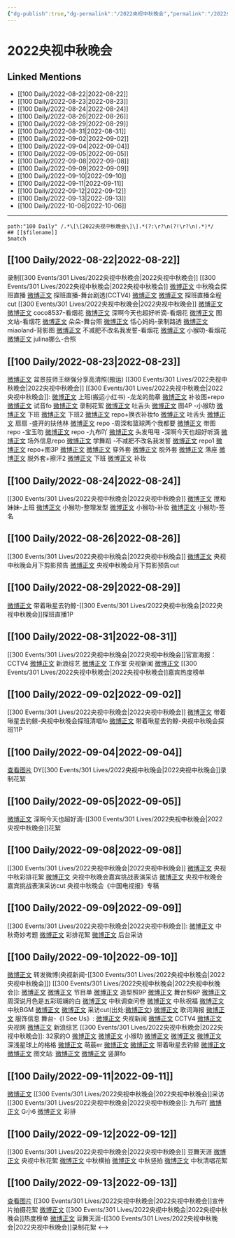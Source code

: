 ```yaml
---
{"dg-publish":true,"dg-permalink":"/2022央视中秋晚会","permalink":"/2022央视中秋晚会/"}
---
```


# 2022央视中秋晚会

## Linked Mentions
- [[100 Daily/2022-08-22\|2022-08-22]]
- [[100 Daily/2022-08-23\|2022-08-23]]
- [[100 Daily/2022-08-24\|2022-08-24]]
- [[100 Daily/2022-08-26\|2022-08-26]]
- [[100 Daily/2022-08-29\|2022-08-29]]
- [[100 Daily/2022-08-31\|2022-08-31]]
- [[100 Daily/2022-09-02\|2022-09-02]]
- [[100 Daily/2022-09-04\|2022-09-04]]
- [[100 Daily/2022-09-05\|2022-09-05]]
- [[100 Daily/2022-09-08\|2022-09-08]]
- [[100 Daily/2022-09-09\|2022-09-09]]
- [[100 Daily/2022-09-10\|2022-09-10]]
- [[100 Daily/2022-09-11\|2022-09-11]]
- [[100 Daily/2022-09-12\|2022-09-12]]
- [[100 Daily/2022-09-13\|2022-09-13]]
- [[100 Daily/2022-10-06\|2022-10-06]]


---

```expander
path:"100 Daily" /.*\[\[2022央视中秋晚会\]\].*(?:\r?\n(?!\r?\n).*)*/
## [[$filename]]
$match
```
## [[100 Daily/2022-08-22\|2022-08-22]]
录制[[300 Events/301 Lives/2022央视中秋晚会\|2022央视中秋晚会]]
[[300 Events/301 Lives/2022央视中秋晚会\|2022央视中秋晚会]]
[微博正文](https://m.weibo.cn/2656274875/4805345970753820) 中秋晚会探班直播
[微博正文](https://m.weibo.cn/2039753857/4805416679117117) 探班直播-舞台剧透(CCTV4)
[微博正文](https://m.weibo.cn/1371117067/4805395321455556) [微博正文](https://m.weibo.cn/1591169702/4805395640491525) 探班直播全程cut
[[300 Events/301 Lives/2022央视中秋晚会\|2022央视中秋晚会]]
[微博正文](https://m.weibo.cn/3976777358/4805398349744021) [微博正文](https://m.weibo.cn/3976777358/4805408433115948) coco8537-看烟花
[微博正文](https://m.weibo.cn/3123996041/4805399737275786) 深啊今天也超好听滴-看烟花
[微博正文](https://m.weibo.cn/6987697229/4805401062672270) 图文站-看烟花
[微博正文](https://m.weibo.cn/6240090091/4805360915580015) 朵朵-舞台照
[微博正文](https://m.weibo.cn/1405638571/4805359228689807) 恬心妈妈-录制路透
[微博正文](https://m.weibo.cn/1503924490/4805403407287990) miaoland-背影图
[微博正文](https://m.weibo.cn/3223565345/4805408184606444) 不减肥不改名我发誓-看烟花
[微博正文](https://m.weibo.cn/7367408614/4805413633003753) 小猴叻-看烟花
[微博正文](https://m.weibo.cn/1895694112/4805415110443662) julina娜么-合照

## [[100 Daily/2022-08-23\|2022-08-23]]
[微博正文](https://m.weibo.cn/1970813955/4805421715690425) 盆景技师王继强分享高清照(搬运) [[300 Events/301 Lives/2022央视中秋晚会\|2022央视中秋晚会]]
[[300 Events/301 Lives/2022央视中秋晚会\|2022央视中秋晚会]]:
[微博正文](https://m.weibo.cn/6056974242/4805568877560762) 上班(搬运小红书)
-龙龙的勋章
[微博正文](https://m.weibo.cn/6513304603/4805443174793752) 补妆图+repo
[微博正文](https://m.weibo.cn/6513304603/4805598069656433) 试音fo
[微博正文](https://m.weibo.cn/6513304603/4805626339787644) 录制花絮
[微博正文](https://m.weibo.cn/6513304603/4805732430255190) 吐舌头
[微博正文](https://m.weibo.cn/6513304603/4805744803973845) 图4P
-小猴叻
[微博正文](https://m.weibo.cn/7367408614/4805434504120460) 下班
[微博正文](https://m.weibo.cn/7367408614/4805561243930306) 下班2
[微博正文](https://m.weibo.cn/7367408614/4805620392005274) repo+换衣补妆fo
[微博正文](https://m.weibo.cn/7367408614/4805661000730196) 吐舌头
[微博正文](https://m.weibo.cn/7367408614/4805732995701829) 扇扇
-盛开的扶他林
[微博正文](https://m.weibo.cn/6182704749/4805431098344452) repo
-周深和篮球两个我都要
[微博正文](https://m.weibo.cn/7631925143/4805548048123265) 带图repo
-宝玉叻
[微博正文](https://m.weibo.cn/2645753453/4805572619405384) repo
-九布吖
[微博正文](https://m.weibo.cn/6257124219/4805588485146098) 头发甩甩
-深啊今天也超好听滴
[微博正文](https://m.weibo.cn/3123996041/4805568986354108) 场外信息repo
[微博正文](https://m.weibo.cn/3123996041/4805649391946785) 学舞蹈
-不减肥不改名我发誓
[微博正文](https://m.weibo.cn/3223565345/4805417782480480) repo1
[微博正文](https://m.weibo.cn/3223565345/4805532176615654) repo+图3P
[微博正文](https://m.weibo.cn/3223565345/4805558291141075)
[微博正文](https://m.weibo.cn/3223565345/4805575026934133) 穿外套
[微博正文](https://m.weibo.cn/3223565345/4805606664312668) 脱外套
[微博正文](https://m.weibo.cn/3223565345/4805630693213553) 落座
[微博正文](https://m.weibo.cn/3223565345/4805636552917275) 脱外套+擦汗2
[微博正文](https://m.weibo.cn/3223565345/4805645582994205) 下班
[微博正文](https://m.weibo.cn/3223565345/4805691581926290) 补妆
## [[100 Daily/2022-08-24\|2022-08-24]]
[[300 Events/301 Lives/2022央视中秋晚会\|2022央视中秋晚会]]
[微博正文](https://weibo.com/detail/4805740961988764) 搅和妹妹-上班
[微博正文](https://weibo.com/detail/4805898986325669) 小𤠣叻-整理发型
[微博正文](https://weibo.com/detail/4806000538813729) 小𤠣叻-补妆
[微博正文](https://weibo.com/detail/4806100198626790) 小𤠣叻-签名
## [[100 Daily/2022-08-26\|2022-08-26]]
[[300 Events/301 Lives/2022央视中秋晚会\|2022央视中秋晚会]]
[微博正文](https://weibo.com/detail/4806714920534302) 央视中秋晚会月下剪影预告
[微博正文](https://weibo.com/detail/4806723561066608) 央视中秋晚会月下剪影预告cut
## [[100 Daily/2022-08-29\|2022-08-29]]
[微博正文](https://weibo.com/detail/4807915090746981) 带着啾星去钓鲸-[[300 Events/301 Lives/2022央视中秋晚会\|2022央视中秋晚会]]探班直播1P

## [[100 Daily/2022-08-31\|2022-08-31]]
[[300 Events/301 Lives/2022央视中秋晚会\|2022央视中秋晚会]]官宣海报：
[](https://m.weibo.cn/2039753857/4808541954905919) CCTV4
[微博正文](https://m.weibo.cn/1878335471/4808543536943299) 新浪综艺
[微博正文](https://m.weibo.cn/7478855230/4808558715601341) 工作室
[](https://m.weibo.cn/2656274875/4808575585354528) 央视新闻
[微博正文](https://m.weibo.cn/3960037780/4808580085842598) [[300 Events/301 Lives/2022央视中秋晚会\|2022央视中秋晚会]]嘉宾热度榜单
## [[100 Daily/2022-09-02\|2022-09-02]]
[[300 Events/301 Lives/2022央视中秋晚会\|2022央视中秋晚会]]
[微博正文](https://m.weibo.cn/3246571812/4809182510059338) 带着啾星去钓鲸-央视中秋晚会探班清唱fo
[微博正文](https://m.weibo.cn/3246571812/4809319923847326) 带着啾星去钓鲸-央视中秋晚会探班11P
## [[100 Daily/2022-09-04\|2022-09-04]]
[查看图片](https://wx1.sinaimg.cn/large/0088n2Pggy1h5uzfvaoj4j30u01hdgp0.jpg) DY[[300 Events/301 Lives/2022央视中秋晚会\|2022央视中秋晚会]]录制花絮
## [[100 Daily/2022-09-05\|2022-09-05]]
[微博正文](https://m.weibo.cn/3123996041/4810447490909411) 深啊今天也超好滴-[[300 Events/301 Lives/2022央视中秋晚会\|2022央视中秋晚会]]花絮
## [[100 Daily/2022-09-08\|2022-09-08]]
[[300 Events/301 Lives/2022央视中秋晚会\|2022央视中秋晚会]]
[微博正文](https://m.weibo.cn/2039753857/4811425959118792) 央视中秋彩排花絮
[微博正文](https://m.weibo.cn/2039753857/4811441054155100) 央视中秋晚会嘉宾挑战表演采访
[微博正文](https://m.weibo.cn/6466290670/4811486310959524) 央视中秋晚会嘉宾挑战表演采访cut
[](https://m.weibo.cn/2429865523/4811510511305983) 央视中秋晚会《中国电视报》专稿
## [[100 Daily/2022-09-09\|2022-09-09]]
[[300 Events/301 Lives/2022央视中秋晚会\|2022央视中秋晚会]]:
[微博正文](https://m.weibo.cn/2039753857/4811735497969976) 中秋奇妙考题
[微博正文](https://m.weibo.cn/2039753857/4811833636817512) 彩排花絮
[微博正文](https://m.weibo.cn/2039753857/4811876187245029) 后台采访
## [[100 Daily/2022-09-10\|2022-09-10]]
[微博正文](https://weibo.com/1736988591/M58SDfqyu) 转发微博(央视新闻-[[300 Events/301 Lives/2022央视中秋晚会\|2022央视中秋晚会]])
[[300 Events/301 Lives/2022央视中秋晚会\|2022央视中秋晚会]]:
[微博正文](https://weibo.com/2656274875/M57tBjSiR) [微博正文](https://weibo.com/2039753857/M57MM5R51) 节目单
[微博正文](http://weibo.com/7478855230/M56TS2T9l) 造型照9P
[微博正文](https://weibo.com/7478855230/M595dCVQ1) 舞台照6P
[微博正文](https://weibo.com/2039753857/M55mmDABp) 周深说月色是五彩斑斓的白
[微博正文](https://weibo.com/2039753857/M55CXxPTO) 中秋调查问卷
[微博正文](https://weibo.com/2039753857/M57PlBmjd) 中秋祝福
[微博正文](https://weibo.com/2039753857/M55TM4VsF) 中秋BGM
[微博正文](http://weibo.com/6205938759/M58aV2yvS) [微博正文](https://weibo.com/6466290670/M58mHsD35) 采访cut(出处:[微博正文](https://weibo.com/2039753857/M56SODWBp))
[微博正文](https://m.weibo.cn/2039753857/4812282041993569) 歌词海报
[微博正文](https://weibo.com/7710473200/M577wk6G1) 服饰信息
舞台-《I See Us》:
[微博正文](https://weibo.com/2656274875/M58OB32an) 央视新闻
[微博正文](https://weibo.com/2039753857/M58SBcsBn) CCTV4
[微博正文](https://weibo.com/3266943013/M58TWfxkZ) 央视网
[微博正文](https://weibo.com/1878335471/M58QisYAE) 新浪综艺
[[300 Events/301 Lives/2022央视中秋晚会\|2022央视中秋晚会]]:
32家的O
[微博正文](http://weibo.com/3223565345/M58QRjZWx)
[微博正文](http://weibo.com/3223565345/M58XE5QZY)
小猴叻
[微博正文](http://weibo.com/7367408614/M58QDtY01)
[微博正文](http://weibo.com/7367408614/M58UO3vTH)
[微博正文](http://weibo.com/7367408614/M58Rs0PKM)
深浅星球上的格格
[微博正文](https://m.weibo.cn/2610842553/4812278174056905)
萌莀er
[微博正文](https://m.weibo.cn/1903668682/4812260789190778)
[微博正文](http://weibo.com/1903668682/M58V6ibMr)
带着啾星去钓鲸
[微博正文](http://weibo.com/3246571812/M599NFpuo)
[微博正文](http://weibo.com/3246571812/M597MCvV1)
图文站:
[微博正文](http://weibo.com/6987697229/M59cRB55E)
[微博正文](https://m.weibo.cn/6987697229/4812271726896234) 竖屏fo

## [[100 Daily/2022-09-11\|2022-09-11]]
[微博正文](https://m.weibo.cn/2039753857/4812514020562501) [[300 Events/301 Lives/2022央视中秋晚会\|2022央视中秋晚会]]采访
[[300 Events/301 Lives/2022央视中秋晚会\|2022央视中秋晚会]]:
九布吖
[微博正文](https://m.weibo.cn/6257124219/4812349317841211)
G小6
[微博正文](https://m.weibo.cn/7633014126/4812658022548111) 彩排
## [[100 Daily/2022-09-12\|2022-09-12]]
[[300 Events/301 Lives/2022央视中秋晚会\|2022央视中秋晚会]]
豆舞天涯
[微博正文](https://weibo.com/detail/4812865460765164) 央视中秋花絮
[微博正文](https://weibo.com/detail/4812289281106226) 中秋横拍
[微博正文](https://weibo.com/detail/4812268409195083) 中秋竖拍
[微博正文](https://weibo.com/detail/4812423024086022) 中秋清唱花絮

## [[100 Daily/2022-09-13\|2022-09-13]]
[查看图片](https://wx4.sinaimg.cn/large/0088n2Pggy1h65cat8b2mj30ku112dhy.jpg) [[300 Events/301 Lives/2022央视中秋晚会\|2022央视中秋晚会]]宣传片拍摄花絮
[微博正文](https://m.weibo.cn/3960037780/4813313894254272) [[300 Events/301 Lives/2022央视中秋晚会\|2022央视中秋晚会]]热度榜单
[微博正文](https://m.weibo.cn/1019096671/4813246500965839) 豆舞天涯-[[300 Events/301 Lives/2022央视中秋晚会\|2022央视中秋晚会]]录制花絮
<-->
